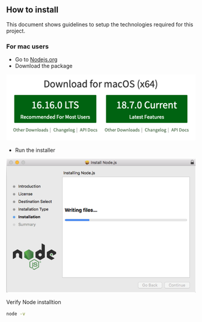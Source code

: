 ## How to install

This document shows guidelines to setup the technologies required for this project.
### For mac users

-   Go to [Nodejs.org](https://nodejs.org/en/)
-   Download the package

![image-20220812005444133](../img/image-20220812005444133.png)

-   Run the installer

![image-20220812005625814](../img/image-20220812005625814.png)

Verify Node installtion

```bash
node -v
```